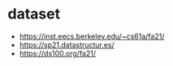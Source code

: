 # dataset

- https://inst.eecs.berkeley.edu/~cs61a/fa21/
- https://sp21.datastructur.es/
- https://ds100.org/fa21/
